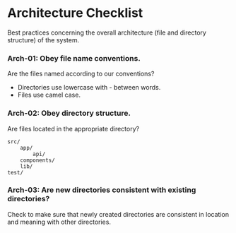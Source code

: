 # Architecture Checklist

Best practices concerning the overall architecture (file and directory structure) of the system.

### Arch-01: Obey file name conventions.

Are the files named according to our conventions?

 * Directories use lowercase with - between words.
 * Files use camel case.

### Arch-02: Obey directory structure.

Are files located in the appropriate directory?

```
src/
    app/
        api/
    components/
    lib/
test/
```

### Arch-03: Are new directories consistent with existing directories?

Check to make sure that newly created directories are consistent in location and meaning with other directories.
